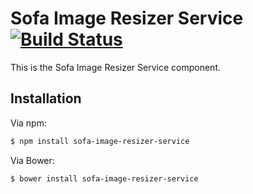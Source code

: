 # Sofa Image Resizer Service [![Build Status](https://travis-ci.org/sofa/sofa-image-resizer-service.png?branch=master)](https://travis-ci.org/sofa/sofa-image-resizer-service)

This is the Sofa Image Resizer Service component. 

## Installation

Via npm:

```sh
$ npm install sofa-image-resizer-service
```

Via Bower:

```sh
$ bower install sofa-image-resizer-service
```
